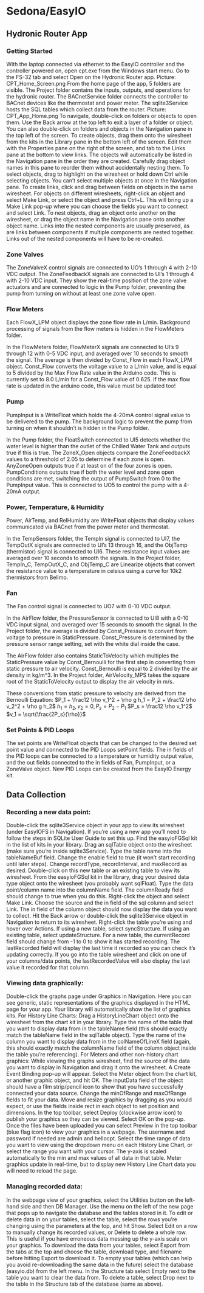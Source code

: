 # Sedona/EasyIO
## Hydronic Router App
### Getting Started
With the laptop connected via ethernet to the EasyIO controller and the controller powered on, open cpt.exe from the Windows start menu. Go to the FS-32 tab and select Open on the Hydronic Router app. Picture: CPT_Home_Screen.png
From the home page of the app, 5 folders are visible. The Project folder contains the inputs, outputs, and operations for the hydronic router. The BACnetService folder connects the controller to BACnet devices like the thermostat and power meter. The sqlite3Service hosts the SQL tables which collect data from the router. Picture: CPT_App_Home.png
To navigate, double-click on folders or objects to open them. Use the Back arrow at the top left to exit a layer of a folder or object. You can also double-click on folders and objects in the Navigation pane in the top left of the screen.
To create objects, drag them onto the wiresheet from the kits in the Library pane in the bottom left of the screen. Edit them with the Properties pane on the right of the screen, and tab to the Links pane at the bottom to view links. The objects will automatically be listed in the Navigation pane in the order they are created. Carefully drag object names in this pane to reorder them without accidentally nesting them.
To select objects, drag to highlight on the wiresheet or hold down Ctrl while selecting objects. You can’t select multiple objects at once in the Navigation pane.
To create links, click and drag between fields on objects in the same wiresheet. For objects on different wiresheets, right-click an object and select Make Link, or select the object and press Ctrl+L. This will bring up a Make Link pop-up where you can choose the fields you want to connect and select Link.
To nest objects, drag an object onto another on the wiresheet, or drag the object name in the Navigation pane onto another object name. Links into the nested components are usually preserved, as are links between components if multiple components are nested together. Links out of the nested components will have to be re-created.

### Zone Valves
The ZoneValveX control signals are connected to UO’s 1 through 4 with 2-10 VDC output. The ZoneFeedbackX signals are connected to UI’s 1 through 4 with 2-10 VDC input. They show the real-time position of the zone valve actuators and are connected to logic in the Pump folder, preventing the pump from turning on without at least one zone valve open.

### Flow Meters
Each FlowX_LPM object displays the zone flow rate in L/min. Background processing of signals from the flow meters is hidden in the FlowMeters folder.

In the FlowMeters folder, FlowMeterX signals are connected to UI’s 9 through 12 with 0-5 VDC input, and averaged over 10 seconds to smooth the signal. The average is then divided by Const_Flow in each FlowX_LPM object. Const_Flow converts the voltage value to a L/min value, and is equal to 5 divided by the Max Flow Rate value in the Arduino code. This is currently set to 8.0 L/min for a Const_Flow value of 0.625. If the max flow rate is updated in the arduino code, this value must be updated too! 

### Pump
PumpInput is a WriteFloat which holds the 4-20mA control signal value to be delivered to the pump. The background logic to prevent the pump from turning on when it shouldn’t is hidden in the Pump folder. 

In the Pump folder, the FloatSwitch connected to UI5 detects whether the water level is higher than the outlet of the Chilled Water Tank and outputs true if this is true. The ZoneX_Open objects compare the ZoneFeedbackX values to a threshold of 2.05 to determine if each zone is open. AnyZoneOpen outputs true if at least on of the four zones is open. PumpConditions outputs true if both the water level and zone open conditions are met, switching the output of PumpSwitch from 0 to the PumpInput value. This is connected to UO5 to control the pump with a 4-20mA output.

### Power, Temperature, & Humidity
Power, AirTemp, and RelHumidity are WriteFloat objects that display values communicated via BACnet from the power meter and thermostat. 

In the TempSensors folder, the TempIn signal is connected to UI7, the TempOutX signals are connected to UI’s 13 through 16, and the ObjTemp (thermistor) signal is connected to UI6. These resistance input values are averaged over 10 seconds to smooth the signals. In the Project folder, TempIn_C, TempOutX_C, and ObjTemp_C are Linearize objects that convert the resistance value to a temperature in celsius using a curve for 10k2 thermistors from Belimo. 

### Fan
The Fan control signal is connected to UO7 with 0-10 VDC output.

In the AirFlow folder, the PressureSensor is connected to UI8 with a 0-10 VDC input signal, and averaged over 15 seconds to smooth the signal. In the Project folder, the average is divided by Const_Pressure to convert from voltage to pressure in StaticPressure. Const_Pressure is determined by the pressure sensor range setting, set with the white dial inside the case. 

The AirFlow folder also contains StaticToVelocity which multiples the StaticPressure value by Const_Bernoulli for the first step in converting from static pressure to air velocity. Const_Bernoulli is equal to 2 divided by the air density in kg/m^3. In the Project folder, AirVelocity_MPS takes the square root of the StaticToVelocity output to display the air velocity in m/s. 

These conversions from static pressure to velocity are derived from the Bernoulli Equation:
$P_1 + \frac12 \rho v_1^2 + \rho g h_1 = P_2 + \frac12 \rho v_2^2 + \rho g h_2$
$h_1 = h_2, v_2 = 0,  P_s = P_2 - P_1$
$P_s =  \frac12 \rho v_1^2$
$v_1 = \sqrt{\frac{2P_s}{\rho}}$

### Set Points & PID Loops
The set points are WriteFloat objects that can be changed to the desired set point value and connected to the PID Loops setPoint fields. The in fields of the PID loops can be connected to a temperature or humidity output value, and the out fields connected to the in fields of Fan, PumpInput, or a ZoneValve object. New PID Loops can be created from the EasyIO Energy kit.

## Data Collection
### Recording a new data point:
Double-click the sqlite3Service object in your app to view its wiresheet (under EasyIOFS in Navigation). If you’re using a new app you’ll need to follow the steps in SQLite User Guide to set this up.
Find the easyioFGSql kit in the list of kits in your library. Drag an sqlTable object onto the wiresheet (make sure you’re inside sqlite3Service). Type the table name into the tableNameBuf field. Change the enable field to true (it won’t start recording until later steps). Change recordType, recordInterval, and maxRecord as desired. Double-click on this new table or an existing table to view its wiresheet.
From the easyioFGSql kit in the library, drag your desired data type object onto the wiresheet (you probably want sqlFloat). Type the data point/column name into the columnName field. The columnReady field should change to true when you do this. Right-click the object and select Make Link. Choose the source and the in field of the sql column and select Link. The in field of the column object should now display the data you want to collect.
Hit the Back arrow or double-click the sqlite3Service object in Navigation to return to its wiresheet. Right-click the table you’re using and hover over Actions. If using a new table, select syncStructure. If using an existing table, select updateStructure. For a new table, the currentRecord field should change from -1 to 0 to show it has started recording. The lastRecorded field will display the last time it recorded so you can check it’s updating correctly. If you go into the table wiresheet and click on one of your columns/data points, the lastRecordedValue will also display the last value it recorded for that column.

### Viewing data graphically:
Double-click the graphs page under Graphics in Navigation. Here you can see generic, static representations of the graphics displayed in the HTML page for your app. Your library will automatically show the list of graphics kits.
For History Line Charts: Drag a HistoryLineChart object onto the wiresheet from the chart kit in your library. Type the name of the table that you want to display data from in the tableName field (this should exactly match the tableName field in the sqlTable object). Type the name of the column you want to display data from in the colNameOfLineX field (again, this should exactly match the columnName field of the column object inside the table you’re referencing).
For Meters and other non-history chart graphics: While viewing the graphs wiresheet, find the source of the data you want to display in Navigation and drag it onto the wiresheet. A Create Event Binding pop-up will appear. Select the Meter object from the chart kit, or another graphic object, and hit OK. The inputData field of the object should have a film strip/pencil icon to show that you have successfully connected your data source. Change the minOfRange and maxOfRange fields to fit your data.
Move and resize graphics by dragging as you would expect, or use the fields inside rect in each object to set position and dimensions.
In the top toolbar, select Deploy (clockwise arrow icon) to publish your graphics so they can be viewed. Select OK on the pop-up. Once the files have been uploaded you can select Preview in the top toolbar (blue flag icon) to view your graphics in a webpage. The username and password if needed are admin and hellocpt.
Select the time range of data you want to view using the dropdown menu on each History Line Chart, or select the range you want with your cursor. The y-axis is scaled automatically to the min and max values of all data in that table. Meter graphics update in real-time, but to display new History Line Chart data you will need to reload the page.

### Managing recorded data:
In the webpage view of your graphics, select the Utilities button on the left-hand side and then DB Manager. Use the menu on the left of the new page that pops up to navigate the database and the tables stored in it. 
To edit or delete data in on your tables, select the table, select the rows you’re changing using the parameters at the top, and hit Show. Select Edit on a row to manually change its recorded values, or Delete to delete a whole row. This is useful if you have erroneous data messing up the y-axis scale on your graphics.
To download the data from your tables, select Export from the tabs at the top and choose the table, download type, and filename before hitting Export to download it.
To empty your tables (which can help you avoid re-downloading the same data in the future) select the database (easyio.db) from the left menu. In the Structure tab select Empty next to the table you want to clear the data from.
To delete a table, select Drop next to the table in the Structure tab of the database (same as above).
